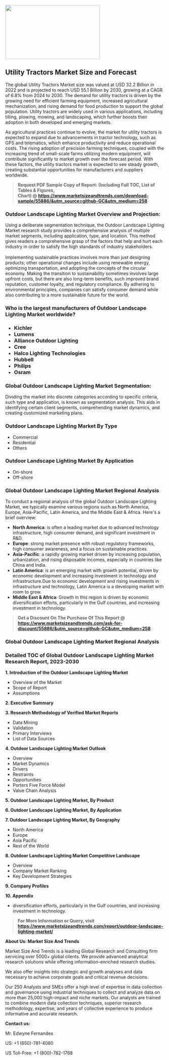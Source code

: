 <p><img class="alignnone size-medium wp-image-20088" src="https://ffe5etoiles.com/wp-content/uploads/2024/12/MST1-300x171.png" alt="" width="300" height="171" /></p><h2>Utility Tractors Market Size and Forecast</h2><p>The global Utility Tractors Market size was valued at USD 32.2 Billion in 2022 and is projected to reach USD 55.1 Billion by 2030, growing at a CAGR of 6.8% from 2024 to 2030. The demand for utility tractors is driven by the growing need for efficient farming equipment, increased agricultural mechanization, and rising demand for food production to support the global population. Utility tractors are widely used in various applications, including tilling, plowing, mowing, and landscaping, which further boosts their adoption in both developed and emerging markets.</p><p>As agricultural practices continue to evolve, the market for utility tractors is expected to expand due to advancements in tractor technology, such as GPS and telematics, which enhance productivity and reduce operational costs. The rising adoption of precision farming techniques, coupled with the increasing trend of small-scale farms utilizing modern equipment, will contribute significantly to market growth over the forecast period. With these factors, the utility tractors market is expected to see steady growth, creating substantial opportunities for manufacturers and suppliers worldwide.</p></p><blockquote id="" class=""><strong>Request PDF Sample Copy of Report: (Including Full TOC, List of Tables &amp; Figures, Chart)&nbsp;@&nbsp;<strong><a href="https://www.marketsizeandtrends.com/download-sample/55886/&utm_source=github-GC&utm_medium=258" target="_blank">https://www.marketsizeandtrends.com/download-sample/55886/&utm_source=github-GC&utm_medium=258</a></strong></strong></blockquote><h3 id="" class="">Outdoor Landscape Lighting Market&nbsp;Overview and Projection:</h3><p id="" class="">Using a deliberate segmentation technique, the Outdoor Landscape Lighting Market research study provides a comprehensive analysis of multiple market segments, including application, type, and location. This method gives readers a comprehensive grasp of the factors that help and hurt each industry in order to satisfy the high standards of industry stakeholders. <br /> <br />Implementing sustainable practices involves more than just designing products; other operational changes include using renewable energy, optimizing transportation, and adopting the concepts of the circular economy. Making the transition to sustainability sometimes involves large upfront costs, but there are also long-term benefits, such improved brand reputation, customer loyalty, and regulatory compliance. By adhering to environmental principles, companies can satisfy consumer demand while also contributing to a more sustainable future for the world.</p><h3 id="" class="">Who is the largest manufacturers of&nbsp;Outdoor Landscape Lighting Market worldwide?</h3><h3 class=""><p><ul><li>Kichler </li><li> Lumens </li><li> Alliance Outdoor Lighting </li><li> Cree </li><li> Halco Lighting Technologies </li><li> Hubbell </li><li> Philips </li><li> Osram</li></ul></p></h3><h3 id="" class="">Global&nbsp;Outdoor Landscape Lighting Market Segmentation:</h3><p id="" class="">Dividing the market into discrete categories according to specific criteria, such type and application, is known as segmentation analysis. This aids in identifying certain client segments, comprehending market dynamics, and creating customized marketing plans.</p><h3 id="" class="">Outdoor Landscape Lighting Market&nbsp;By Type</h3><p><p><ul><li>Commercial </li><li> Residential </li><li> Others</p></li></ul></p></p><h3 id="" class="">Outdoor Landscape Lighting Market&nbsp;By Application</h3><p class=""><p><ul><li>On-shore </li><li> Off-shore</li></ul></p></p><h3 id="" class="">Global Outdoor Landscape Lighting Market Regional Analysis</h3><p id="" class="">To conduct a regional analysis of the global Outdoor Landscape Lighting Market, we typically examine various regions such as North America, Europe, Asia-Pacific, Latin America, and the Middle East &amp; Africa. Here's a brief overview:</p><ul><li><strong>North America</strong>: is often a leading market due to advanced technology infrastructure, high consumer demand, and significant investment in R&amp;D.</li><li><strong>Europe</strong>: strong market presence with robust regulatory frameworks, high consumer awareness, and a focus on sustainable practices.</li><li><strong>Asia-Pacific</strong>: a rapidly growing market driven by increasing population, urbanization, and rising disposable incomes, especially in countries like China and India.</li><li><strong>Latin America</strong>: is an emerging market with growth potential, driven by economic development and increasing investment in technology and infrastructure.Due to economic development and rising investments in infrastructure and technology, Latin America is a developing market with room to grow.</li><li><strong>Middle East &amp; Africa</strong>: Growth in this region is driven by economic diversification efforts, particularly in the Gulf countries, and increasing investment in technology.</li></ul><blockquote id="" class=""><strong>Get a Discount On The Purchase Of This Report @ <strong><a href="https://www.marketsizeandtrends.com/ask-for-discount/55886/&utm_source=github-GC&utm_medium=258" target="_blank">https://www.marketsizeandtrends.com/ask-for-discount/55886/&utm_source=github-GC&utm_medium=258</a></strong></strong></blockquote><h3 id="" class="">Global Outdoor Landscape Lighting Market Regional Analysis</h3><h3 id="" class="">Detailed TOC of Global Outdoor Landscape Lighting Market Research Report, 2023-2030</h3><p id="" class=""><strong>1. Introduction of the Outdoor Landscape Lighting Market</strong></p><ul><li>Overview of the Market</li><li>Scope of Report</li><li>Assumptions</li></ul><p id="" class=""><strong>2. Executive Summary</strong></p><p id="" class=""><strong>3. Research Methodology of Verified Market Reports</strong></p><ul><li>Data Mining</li><li>Validation</li><li>Primary Interviews</li><li>List of Data Sources</li></ul><p id="" class=""><strong>4. Outdoor Landscape Lighting Market Outlook</strong></p><ul><li>Overview</li><li>Market Dynamics</li><li>Drivers</li><li>Restraints</li><li>Opportunities</li><li>Porters Five Force Model</li><li>Value Chain Analysis</li></ul><p id="" class=""><strong>5. Outdoor Landscape Lighting Market, By Product</strong></p><p id="" class=""><strong>6. Outdoor Landscape Lighting Market, By Application</strong></p><p id="" class=""><strong>7. Outdoor Landscape Lighting Market, By Geography</strong></p><ul><li>North America</li><li>Europe</li><li>Asia Pacific</li><li>Rest of the World</li></ul><p id="" class=""><strong>8. Outdoor Landscape Lighting Market Competitive Landscape</strong></p><ul><li>Overview</li><li>Company Market Ranking</li><li>Key Development Strategies</li></ul><p id="" class=""><strong>9. Company Profiles</strong></p><p id="" class=""><strong>10. Appendix</strong></p><ul><li>diversification efforts, particularly in the Gulf countries, and increasing investment in technology.</li></ul><blockquote id="" class=""><strong>For More Information or Query, visit <strong><strong><a href="https://www.marketsizeandtrends.com/report/outdoor-landscape-lighting-market/" target="_blank">https://www.marketsizeandtrends.com/report/outdoor-landscape-lighting-market/</a></strong></strong></strong></blockquote><p id="" class=""><strong>About Us: Market Size And Trends</strong></p><p id="" class="">Market Size And Trends is a leading Global Research and Consulting firm servicing over 5000+ global clients. We provide advanced analytical research solutions while offering information-enriched research studies.</p><p id="" class="">We also offer insights into strategic and growth analyses and data necessary to achieve corporate goals and critical revenue decisions.</p><p id="" class="">Our 250 Analysts and SMEs offer a high level of expertise in data collection and governance using industrial techniques to collect and analyze data on more than 25,000 high-impact and niche markets. Our analysts are trained to combine modern data collection techniques, superior research methodology, expertise, and years of collective experience to produce informative and accurate research.</p><p id="" class=""><strong>Contact us:</strong></p><p id="" class="">Mr. Edwyne Fernandes</p><p id="" class="">US: +1 (650)-781-4080</p><p id="" class="">US Toll-Free: +1 (800)-782-1768</p>
